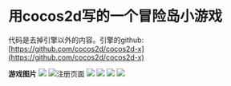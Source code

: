 # 用cocos2d写的一个冒险岛小游戏 #

代码是去掉引擎以外的内容。引擎的github:[https://github.com/cocos2d/cocos2d-x](https://github.com/cocos2d/cocos2d-x)

**游戏图片**
![](http://i.imgur.com/Ayb7NlB.jpg)
![注册页面](http://i.imgur.com/JTJgmL1.png)
![](http://i.imgur.com/pXPFn34.jpg)
![](http://i.imgur.com/HOTBEmQ.jpg)
![](http://i.imgur.com/4moPnOd.jpg)
![](http://i.imgur.com/0J4E9WB.jpg)